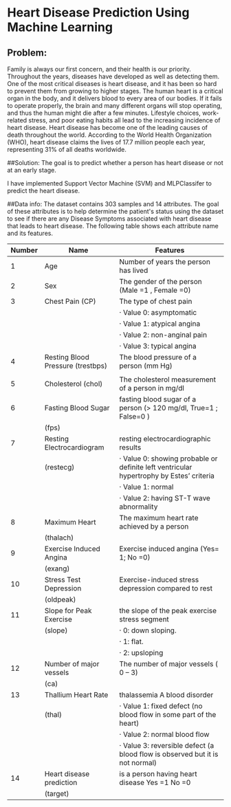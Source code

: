 # Heart Disease Prediction Using Machine Learning

## Problem:
Family is always our first concern, and their health is our priority. Throughout the years, diseases have developed as well as detecting them. One of the most critical diseases is heart disease, and it has been so hard to prevent them from growing to higher stages. 
The human heart is a critical organ in the body, and it delivers blood to every area of our bodies. If it fails to operate properly, the brain and many different organs will stop operating, and thus the human might die after a few minutes. Lifestyle choices, work-related stress, and poor eating habits all lead to the increasing incidence of heart disease. Heart disease has become one of the leading causes of death throughout the world. According to the World Health Organization (WHO), heart disease claims the lives of 17.7 million people each year, representing 31% of all deaths worldwide.

##Solution:
The goal is to predict whether a person has heart disease or not at an early stage.

I have implemented Support Vector Machine (SVM) and MLPClassifer to predict the heart disease.

##Data info:
The dataset contains 303 samples and 14 attributes. The goal of these attributes is to help determine the patient's status using the dataset to see if there are any Disease Symptoms associated with heart disease that leads to heart disease. The following table shows each attribute name and its features. 

| Number | Name                      | Features                                                                                            |
|--------|---------------------------|-----------------------------------------------------------------------------------------------------|
| 1      | Age                       | Number of years the person has   lived                                                              |
| 2      | Sex                       | The gender of the person (Male =1   ,  Female =0)                                                   |
| 3      | Chest Pain (CP)                | The type of chest pain                                                                              |
|        |                       | ·           Value 0: asymptomatic                                                                   |
|        |                           | ·           Value 1: atypical angina                                                                |
|        |                           | ·           Value 2: non-anginal pain                                                               |
|        |                           | ·           Value 3: typical angina                                                                 |
| 4      | Resting Blood Pressure (trestbps)   | The blood pressure of a person (mm Hg)                                                              |
|        |                 |                                                                                                     |
| 5      | Cholesterol (chol)              | The cholesterol measurement of a person  in mg/dl                                                   |                                                                                             |
| 6      | Fasting Blood Sugar       | fasting blood sugar of a person (> 120   mg/dl,  True=1 ; False=0  )                                |
|        | (fps)                     |                                                                                                     |
| 7      | Resting Electrocardiogram | resting electrocardiographic   results                                                              |
|        | (restecg)                 | ·           Value 0: showing probable or definite left   ventricular hypertrophy by Estes’ criteria |
|        |                           | ·           Value 1: normal                                                                         |
|        |                           | ·           Value 2: having ST-T wave abnormality                                                   |
| 8      | Maximum Heart             | The maximum heart rate achieved by a person                                                         |
|        | (thalach)                 |                                                                                                     |
| 9      | Exercise Induced Angina   | Exercise induced angina (Yes= 1; No =0)                                                             |
|        | (exang)                   |                                                                                                     |
| 10     | Stress Test Depression    | Exercise-induced stress depression compared to   rest                                               |
|        | (oldpeak)                 |                                                                                                     |
| 11     | Slope for Peak Exercise   | the slope of the peak exercise   stress segment                                                     |
|        | (slope)                   | ·           0: down sloping.                                                                        |
|        |                           | ·           1: flat.                                                                                |
|        |                           | ·           2: upsloping                                                                            |
| 12     | Number of major vessels   | The number of major vessels ( 0 – 3)                                                                |
|        | (ca)                      |                                                                                                     |
| 13     | Thallium Heart Rate       | thalassemia A blood disorder                                                                        |
|        | (thal)                    | ·           Value 1: fixed defect (no blood flow in some part   of the heart)                       |
|        |                           | ·           Value 2: normal blood flow                                                              |
|        |                           | ·           Value 3: reversible defect (a blood flow is   observed but it is not normal)            |
| 14     | Heart disease prediction  | is a person having heart disease  Yes =1    No =0                                                   |
|        | (target)                  |                                                                                                     |
